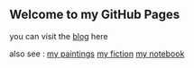 ## Welcome to my GitHub Pages

you can visit the [blog](https://fiiish-yu.github.io/) here

also see :
[my paintings](https://fiiish-yu.github.io/paintings/index)
[my fiction](https://fiiish-yu.github.io/redleaf/index)
[my notebook](https://fiiish-yu.github.io/notebook/index)